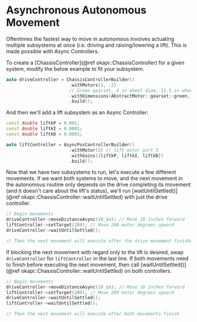 # Asynchronous Autonomous Movement

Oftentimes the fastest way to move in autonomous involves actuating multiple
subsystems at once (i.e. driving and raising/lowering a lift). This is made
possible with Async Controllers.

To create a [ChassisController](@ref okapi::ChassisController) for a given system,
modify the below example to fit your subsystem.

```cpp
auto driveController = ChassisControllerBuilder()
                        .withMotors(1, -2)
                        // Green gearset, 4 in wheel diam, 11.5 in wheel track
                        .withDimensions(AbstractMotor::gearset::green, {{4_in, 11.5_in}, imev5GreenTPR})
                        .build();
```

And then we'll add a lift subsystem as an Async Controller:

```cpp
const double liftkP = 0.001;
const double liftkI = 0.0001;
const double liftkD = 0.0001;

auto liftController = AsyncPosControllerBuilder()
                        .withMotor(3) // lift motor port 3
                        .withGains({liftkP, liftkI, liftkD})
                        .build();
```

Now that we have two subsystems to run, let's execute a few different movements.
If we want both systems to move, and the next movement in the autonomous routine
only depends on the drive completing its movement (and it doesn't care about the
lift's status), we'll run
[waitUntilSettled()](@ref okapi::ChassisController::waitUntilSettled) with just
the drive controller.

```cpp
// Begin movements
driveController->moveDistanceAsync(10_in); // Move 10 inches forward
liftController->setTarget(200); // Move 200 motor degrees upward
driveController->waitUntilSettled();

// Then the next movement will execute after the drive movement finishes
```

If blocking the next movement with regard only to the lift is desired, swap
`driveController` for `liftController` in the last line. If both movements need
to finish before executing the next movement, then call
[waitUntilSettled()](@ref okapi::ChassisController::waitUntilSettled) on both
controllers.

```cpp
// Begin movements
driveController->moveDistanceAsync(10_in); // Move 10 inches forward
liftController->setTarget(200); // Move 200 motor degrees upward
driveController->waitUntilSettled();
liftController->waitUntilSettled();

// Then the next movement will execute after both movements finish
```
